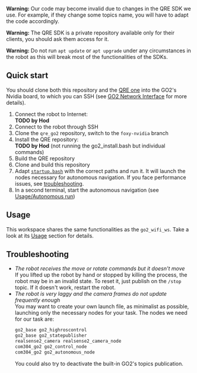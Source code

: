 **Warning:** Our code may become invalid due to changes in the QRE SDK we use. For example, if they change some topics name, you will have to adapt the code accordingly.

**Warning:** The QRE SDK is a private repository available only for their clients, you should ask them access for it.

**Warning:** Do not run `apt update` or `apt upgrade` under any circumstances in the robot as this will break most of the functionalities of the SDKs.

## Quick start
You should clone both this repository and the [QRE one](https://github.com/MYBOTSHOP/qre_go2/tree/foxy-nvidia) into the GO2's Nvidia board, to which you can SSH (see [GO2 Network Interface](https://www.docs.quadruped.de/projects/go2/html/go2_driver.html#go2-network-interface) for more details).
1. Connect the robot to Internet:\
    **TODO by Hod**
2. Connect to the robot through SSH
3. Clone the `qre_go2` repository, switch to the `foxy-nvidia` branch
4. Install the QRE repository:\
    **TODO by Hod** (not running the go2_install.bash but individual commands)
5. Build the QRE repository
5. Clone and build this repository
6. Adapt [`startup.bash`](startup.bash) with the correct paths and run it. It will launch the nodes necessary for autonomous navigation. If you face performance issues, see [troubleshooting](#troubleshooting).
7. In a second terminal, start the autonomous navigation (see [Usage/Autonomous run](../go2_wifi_ws/README.md#autonomous-run))

## Usage
This workspace shares the same functionalities as the `go2_wifi_ws`. Take a look at its [Usage](../go2_wifi_ws/README.md#usage) section for details.

## Troubleshooting

- _The robot receives the move or rotate commands but it doesn't move_\
  If you lifted up the robot by hand or stopped by killing the process, the robot may be in an invalid state. To reset it, just publish on the `/stop` topic. If it doesn't work, restart the robot.
- _The robot is very laggy and the camera frames do not update frequently enough_\
    You may want to create your own launch file, as minimalist as possible, launching only the necessary nodes for your task. The nodes we need for our task are: 
    ```bash
    go2_base go2_highroscontrol
    go2_base go2_statepublisher
    realsense2_camera realsense2_camera_node
    com304_go2 go2_control_node
    com304_go2 go2_autonomous_node
    ```
    You could also try to deactivate the built-in GO2's topics publication.
